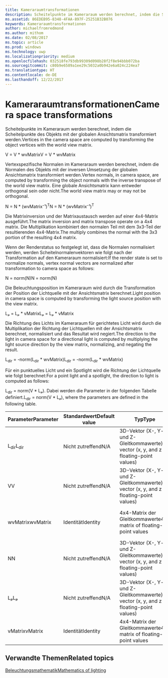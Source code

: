 ```yaml
---
title: Kameraraumtransformationen
description: Scheitelpunkte im Kameraraum werden berechnet, indem die Scheitelpunkte des Objekts mit der globalen Ansichtsmatrix transformiert werden.
ms.assetid: 86EDEB95-8348-4FAA-897F-25251B32B076
keywords: Kameraraumtransformationen
author: michaelfromredmond
ms.author: mithom
ms.date: 02/08/2017
ms.topic: article
ms.prod: windows
ms.technology: uwp
ms.localizationpriority: medium
ms.openlocfilehash: 032518fe793db99309d098b28f2f8e94bbb072ba
ms.sourcegitcommit: c80b9e6589a1ee29c5032a0b942e6a024c224ea7
ms.translationtype: HT
ms.contentlocale: de-DE
ms.lasthandoff: 12/22/2017
---
```

# <a name="camera-space-transformations"></a><span data-ttu-id="35bbc-104">Kameraraumtransformationen</span><span class="sxs-lookup"><span data-stu-id="35bbc-104">Camera space transformations</span></span>


<span data-ttu-id="35bbc-105">Scheitelpunkte im Kameraraum werden berechnet, indem die Scheitelpunkte des Objekts mit der globalen Ansichtsmatrix transformiert werden.</span><span class="sxs-lookup"><span data-stu-id="35bbc-105">Vertices in the camera space are computed by transforming the object vertices with the world view matrix.</span></span>

<span data-ttu-id="35bbc-106">V = V \* wvMatrix</span><span class="sxs-lookup"><span data-stu-id="35bbc-106">V = V \* wvMatrix</span></span>

<span data-ttu-id="35bbc-107">Vertexspezifische Normalen im Kameraraum werden berechnet, indem die Normalen des Objekts mit der inversen Umsetzung der globalen Ansichtsmatrix transformiert werden.</span><span class="sxs-lookup"><span data-stu-id="35bbc-107">Vertex normals, in camera space, are computed by transforming the object normals with the inverse transpose of the world view matrix.</span></span> <span data-ttu-id="35bbc-108">Eine globale Ansichtsmatrix kann entweder orthogonal sein oder nicht.</span><span class="sxs-lookup"><span data-stu-id="35bbc-108">The world view matrix may or may not be orthogonal.</span></span>

<span data-ttu-id="35bbc-109">N = N \* (wvMatrix⁻¹)<sup>T</sup></span><span class="sxs-lookup"><span data-stu-id="35bbc-109">N = N \* (wvMatrix⁻¹)<sup>T</sup></span></span>

<span data-ttu-id="35bbc-110">Die Matrixinversion und der Matrixaustausch werden auf einer 4x4-Matrix ausgeführt.</span><span class="sxs-lookup"><span data-stu-id="35bbc-110">The matrix inversion and matrix transpose operate on a 4x4 matrix.</span></span> <span data-ttu-id="35bbc-111">Die Multiplikation kombiniert den normalen Teil mit dem 3x3-Teil der resultierenden 4x4-Matrix.</span><span class="sxs-lookup"><span data-stu-id="35bbc-111">The multiply combines the normal with the 3x3 portion of the resulting 4x4 matrix.</span></span>

<span data-ttu-id="35bbc-112">Wenn der Renderstatus so festgelegt ist, dass die Normalen normalisiert werden, werden Scheitelnormalenvektoren wie folgt nach der Transformation auf den Kameraraum normalisiert:</span><span class="sxs-lookup"><span data-stu-id="35bbc-112">If the render state is set to normalize normals, vertex normal vectors are normalized after transformation to camera space as follows:</span></span>

<span data-ttu-id="35bbc-113">N = norm(N)</span><span class="sxs-lookup"><span data-stu-id="35bbc-113">N = norm(N)</span></span>

<span data-ttu-id="35bbc-114">Die Beleuchtungsposition im Kameraraum wird durch die Transformation der Position der Lichtquelle mit der Ansichtsmatrix berechnet.</span><span class="sxs-lookup"><span data-stu-id="35bbc-114">Light position in camera space is computed by transforming the light source position with the view matrix.</span></span>

<span data-ttu-id="35bbc-115">Lₚ = Lₚ \* vMatrix</span><span class="sxs-lookup"><span data-stu-id="35bbc-115">Lₚ = Lₚ \* vMatrix</span></span>

<span data-ttu-id="35bbc-116">Die Richtung des Lichts im Kameraraum für gerichtetes Licht wird durch die Multiplikation der Richtung der Lichtquellen mit der Ansichtsmatrix berechnet, normalisiert und das Resultat wird negiert.</span><span class="sxs-lookup"><span data-stu-id="35bbc-116">The direction to the light in camera space for a directional light is computed by multiplying the light source direction by the view matrix, normalizing, and negating the result.</span></span>

<span data-ttu-id="35bbc-117">L<sub>dir</sub> = -norm(L<sub>dir</sub> \* wvMatrix)</span><span class="sxs-lookup"><span data-stu-id="35bbc-117">L<sub>dir</sub> = -norm(L<sub>dir</sub> \* wvMatrix)</span></span>

<span data-ttu-id="35bbc-118">Für ein punktuelles Licht und ein Spotlight wird die Richtung der Lichtquelle wie folgt berechnet:</span><span class="sxs-lookup"><span data-stu-id="35bbc-118">For a point light and a spotlight, the direction to light is computed as follows:</span></span>

<span data-ttu-id="35bbc-119">L<sub>dir</sub> = norm(V \* Lₚ). Dabei werden die Parameter in der folgenden Tabelle definiert.</span><span class="sxs-lookup"><span data-stu-id="35bbc-119">L<sub>dir</sub> = norm(V \* Lₚ), where the parameters are defined in the following table.</span></span>

| <span data-ttu-id="35bbc-120">Parameter</span><span class="sxs-lookup"><span data-stu-id="35bbc-120">Parameter</span></span>       | <span data-ttu-id="35bbc-121">Standardwert</span><span class="sxs-lookup"><span data-stu-id="35bbc-121">Default value</span></span> | <span data-ttu-id="35bbc-122">Typ</span><span class="sxs-lookup"><span data-stu-id="35bbc-122">Type</span></span>                                          | <span data-ttu-id="35bbc-123">Beschreibung</span><span class="sxs-lookup"><span data-stu-id="35bbc-123">Description</span></span>                                               |
|-----------------|---------------|-----------------------------------------------|-----------------------------------------------------------|
| <span data-ttu-id="35bbc-124">L<sub>dir</sub></span><span class="sxs-lookup"><span data-stu-id="35bbc-124">L<sub>dir</sub></span></span> | <span data-ttu-id="35bbc-125">Nicht zutreffend</span><span class="sxs-lookup"><span data-stu-id="35bbc-125">N/A</span></span>           | <span data-ttu-id="35bbc-126">3D-Vektor (X-, Y- und Z-Gleitkommawerte)</span><span class="sxs-lookup"><span data-stu-id="35bbc-126">3D vector (x, y, and z floating-point values)</span></span> | <span data-ttu-id="35bbc-127">Richtungsvektor vom Objekt-Vertex bis zur Lichtquelle</span><span class="sxs-lookup"><span data-stu-id="35bbc-127">Direction vector from object vertex to the light</span></span>          |
| <span data-ttu-id="35bbc-128">V</span><span class="sxs-lookup"><span data-stu-id="35bbc-128">V</span></span>               | <span data-ttu-id="35bbc-129">Nicht zutreffend</span><span class="sxs-lookup"><span data-stu-id="35bbc-129">N/A</span></span>           | <span data-ttu-id="35bbc-130">3D-Vektor (X-, Y- und Z-Gleitkommawerte)</span><span class="sxs-lookup"><span data-stu-id="35bbc-130">3D vector (x, y, and z floating-point values)</span></span> | <span data-ttu-id="35bbc-131">Vertexposition im Kameraraum</span><span class="sxs-lookup"><span data-stu-id="35bbc-131">Vertex position in camera space</span></span>                           |
| <span data-ttu-id="35bbc-132">wvMatrix</span><span class="sxs-lookup"><span data-stu-id="35bbc-132">wvMatrix</span></span>        | <span data-ttu-id="35bbc-133">Identität</span><span class="sxs-lookup"><span data-stu-id="35bbc-133">Identity</span></span>      | <span data-ttu-id="35bbc-134">4x4-Matrix der Gleitkommawerte</span><span class="sxs-lookup"><span data-stu-id="35bbc-134">4x4 matrix of floating-point values</span></span>           | <span data-ttu-id="35bbc-135">Zusammengesetzte Matrix mit globaler und Ansichtstransformation</span><span class="sxs-lookup"><span data-stu-id="35bbc-135">Composite matrix containing the world and view transforms</span></span> |
| <span data-ttu-id="35bbc-136">N</span><span class="sxs-lookup"><span data-stu-id="35bbc-136">N</span></span>               | <span data-ttu-id="35bbc-137">Nicht zutreffend</span><span class="sxs-lookup"><span data-stu-id="35bbc-137">N/A</span></span>           | <span data-ttu-id="35bbc-138">3D-Vektor (X-, Y- und Z-Gleitkommawerte)</span><span class="sxs-lookup"><span data-stu-id="35bbc-138">3D vector (x, y, and z floating-point values)</span></span> | <span data-ttu-id="35bbc-139">Vertexnormale</span><span class="sxs-lookup"><span data-stu-id="35bbc-139">Vertex normal</span></span>                                             |
| <span data-ttu-id="35bbc-140">Lₚ</span><span class="sxs-lookup"><span data-stu-id="35bbc-140">Lₚ</span></span>              | <span data-ttu-id="35bbc-141">Nicht zutreffend</span><span class="sxs-lookup"><span data-stu-id="35bbc-141">N/A</span></span>           | <span data-ttu-id="35bbc-142">3D-Vektor (X-, Y- und Z-Gleitkommawerte)</span><span class="sxs-lookup"><span data-stu-id="35bbc-142">3D vector (x, y, and z floating-point values)</span></span> | <span data-ttu-id="35bbc-143">Position der Lichtquelle im Kameraraum</span><span class="sxs-lookup"><span data-stu-id="35bbc-143">Light position in camera space</span></span>                            |
| <span data-ttu-id="35bbc-144">vMatrix</span><span class="sxs-lookup"><span data-stu-id="35bbc-144">vMatrix</span></span>         | <span data-ttu-id="35bbc-145">Identität</span><span class="sxs-lookup"><span data-stu-id="35bbc-145">Identity</span></span>      | <span data-ttu-id="35bbc-146">4x4-Matrix der Gleitkommawerte</span><span class="sxs-lookup"><span data-stu-id="35bbc-146">4x4 matrix of floating-point values</span></span>           | <span data-ttu-id="35bbc-147">Matrix mit Ansichtstransformation</span><span class="sxs-lookup"><span data-stu-id="35bbc-147">Matrix containing the view transform</span></span>                      |

 

## <a name="span-idrelated-topicsspanrelated-topics"></a><span data-ttu-id="35bbc-148"><span id="related-topics"></span>Verwandte Themen</span><span class="sxs-lookup"><span data-stu-id="35bbc-148"><span id="related-topics"></span>Related topics</span></span>


[<span data-ttu-id="35bbc-149">Beleuchtungsmathematik</span><span class="sxs-lookup"><span data-stu-id="35bbc-149">Mathematics of lighting</span></span>](mathematics-of-lighting.md)

 

 




